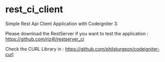 # rest_ci_client
Simple Rest Api Client Application with Codeigniter 3.

Please download the RestServer if you want to test the application : https://github.com/riz4l/restserver_ci

Check the CURL Library in : https://github.com/philsturgeon/codeigniter-curl
